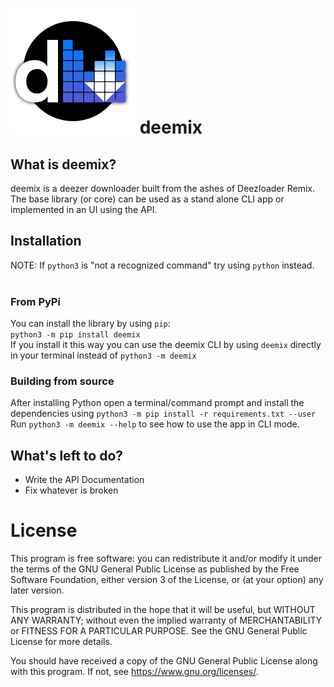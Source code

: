 # ![](./icon.svg) deemix
## What is deemix?
deemix is a deezer downloader built from the ashes of Deezloader Remix. The base library (or core) can be used as a stand alone CLI app or implemented in an UI using the API.

## Installation
NOTE: If `python3` is "not a recognized command" try using `python` instead.<br>
<br>
### From PyPi
You can install the library by using `pip`:<br>
`python3 -m pip install deemix`<br>
If you install it this way you can use the deemix CLI by using `deemix` directly in your terminal instead of `python3 -m deemix`

### Building from source
After installing Python open a terminal/command prompt and install the dependencies using `python3 -m pip install -r requirements.txt --user`<br>
Run `python3 -m deemix --help` to see how to use the app in CLI mode.<br>

## What's left to do?
- Write the API Documentation
- Fix whatever is broken

# License
This program is free software: you can redistribute it and/or modify
it under the terms of the GNU General Public License as published by
the Free Software Foundation, either version 3 of the License, or
(at your option) any later version.

This program is distributed in the hope that it will be useful,
but WITHOUT ANY WARRANTY; without even the implied warranty of
MERCHANTABILITY or FITNESS FOR A PARTICULAR PURPOSE.  See the
GNU General Public License for more details.

You should have received a copy of the GNU General Public License
along with this program.  If not, see <https://www.gnu.org/licenses/>.
